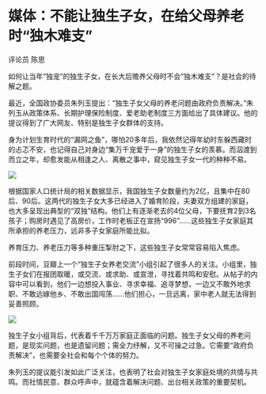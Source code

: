 # 媒体：不能让独生子女，在给父母养老时“独木难支”

评论员 陈思

如何让当年“独宠”的独生子女，在长大后赡养父母时不会“独木难支”？是社会的待解之题。

最近，全国政协委员朱列玉提出：“独生子女父母的养老问题由政府负责解决。”朱列玉从政策体系、长期护理保险制度、爱老助老制度三方面给出了具体建议。他的提议得到了广大网友、特别是独生子女群体的支持。

身为计划生育时代的“漏网之鱼”，哪怕20多年后，我依然记得年幼时东躲西藏时的忐忑不安，也记得自己对身边“集万千宠爱于一身”的独生子女的羡慕。而泅渡到而立之年，却愈发能从相逢之人、离散之事中，窥见独生子女一代的种种不易。

![](https://inews.gtimg.com/om_bt/OUxoSVICNVdDfxDvG41hnQyqjdRXFtaDjUs2_kk1OpcFIAA/1000)

根据国家人口统计局的相关数据显示，我国独生子女数量约为2亿，且集中在80后、90后。这两代的独生子女大多已经进入了婚育阶段，夫妻双方组建的家庭，也大多呈现出典型的“双独”结构。他们上有逐渐老去的4位父母，下要抚育2到3名孩子；购房时遇见了高房价，工作时老板正在宣扬“996”……这些独生子女家庭其所承担的养老压力，远非多子女家庭所能比拟。

养育压力、养老压力等多种重压掣肘之下，这些独生子女常常容易陷入焦虑。

前段时间，豆瓣上一个“独生子女养老交流”小组引起了很多人的关注。小组里，独生子女们在报团取暖，或交流、或求助、或宣泄，寻找着共鸣和安慰。从帖子的内容中可以看到，他们一边想投入事业、寻求幸福、追寻梦想，一边又不敢外地求职、不敢远嫁他乡、不敢出国闯荡……他们担心，一旦远离，家中老人就无法得到妥善照顾。

![](https://inews.gtimg.com/om_bt/Ojwalsh89egEcNPrfMsQM7vMts1fn_QD0EguOx7KyEbjMAA/1000)

独生子女小组背后，代表着千千万万家庭正面临的问题。独生子女父母的养老问题，是现实问题，也是遗留问题；需全力纾解，又不可操之过急。它需要“政府负责解决”，也需要全社会和每个个体的努力。

朱列玉的提议能引发如此广泛关注，也表明了社会对独生子女家庭处境的共情与共鸣。而社情民意、群众呼声中，就蕴含着解决问题、出台相关政策的重要契机。

